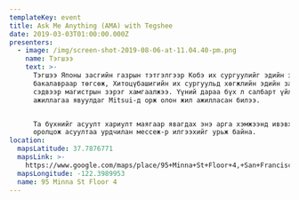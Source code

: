 ```yaml
---
templateKey: event
title: Ask Me Anything (AMA) with Tegshee
date: 2019-03-03T01:00:00.000Z
presenters:
  - image: /img/screen-shot-2019-08-06-at-11.04.40-pm.png
    name: Тэгшээ
    text: >-
      Тэгшээ Японы засгийн газрын тэтгэлгээр Кобэ их сургуулийг эдийн засгийн
      бакалавраар төгсөж, Хитоцүбашигийн их сургуульд хѳгжлийн эдийн засаг
      сэдвээр магистрын зэрэг хамгаалжээ. Үүний дараа бүх л салбарт үйл
      ажиллагаа явуулдаг Mitsui-д орж олон жил ажилласан билээ.


      Та бүхнийг асуулт хариулт маягаар явагдах энэ арга хэмжээнд ивэвхтэй
      оролцож асуултаа урдчилан мессеж-р илгээхийг урьж байна.
location:
  mapsLatitude: 37.7876771
  mapsLink: >-
    https://www.google.com/maps/place/95+Minna+St+Floor+4,+San+Francisco,+CA+94105/@37.7876771,-122.3989953,17z/data=!4m5!3m4!1s0x8085807d2da4c3ed:0x4ebc54bab900c640!8m2!3d37.7876771!4d-122.3989953?hl=en
  mapsLongitude: -122.3989953
  name: 95 Minna St Floor 4
---
```


